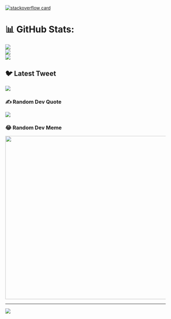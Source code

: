  [![stackoverflow card](https://readme-components.vercel.app/api?component=stackoverflow&stackoverflowid=14942321)](https://stackoverflow.com/users/14942321/dipak-kadam)

  
# 📊 GitHub Stats:
![](https://github-readme-stats.vercel.app/api?username=dmk07&theme=radical&hide_border=false&include_all_commits=true&count_private=true)<br/>
![](https://github-readme-streak-stats.herokuapp.com/?user=dmk07&theme=radical&hide_border=false)<br/>
![](https://github-readme-stats.vercel.app/api/top-langs/?username=dmk07&theme=radical&hide_border=false&include_all_commits=true&count_private=true&layout=compact)

## 🐦 Latest Tweet
[![](https://gtce.itsvg.in/api?username=@shankargiri2000)](https://github.com/VishwaGauravIn/github-twitter-card-embed)

### ✍️ Random Dev Quote
![](https://quotes-github-readme.vercel.app/api?type=horizontal&theme=merko)

### 😂 Random Dev Meme
<img src="https://random-memer.herokuapp.com/" width="512px"/>

---
[![](https://visitcount.itsvg.in/api?id=shankargiri07&icon=0&color=0)](https://visitcount.itsvg.in)

<!-- Proudly created with GPRM ( https://gprm.itsvg.in ) -->
